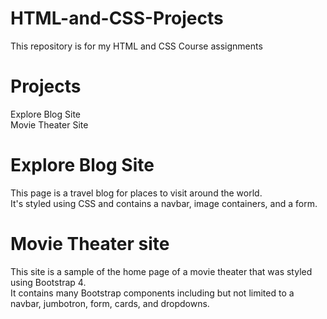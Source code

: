 # HTML-and-CSS-Projects
This repository is for my HTML and CSS Course assignments
<br>
# Projects
Explore Blog Site <br>
Movie Theater Site

# Explore Blog Site
This page is a travel blog for places to visit around the world.<br>
It's styled using CSS and contains a navbar, image containers, and a form.

# Movie Theater site
This site is a sample of the home page of a movie theater that was styled using Bootstrap 4.<br>
It contains many Bootstrap components including but not limited to a navbar, jumbotron, form, cards, and dropdowns.
